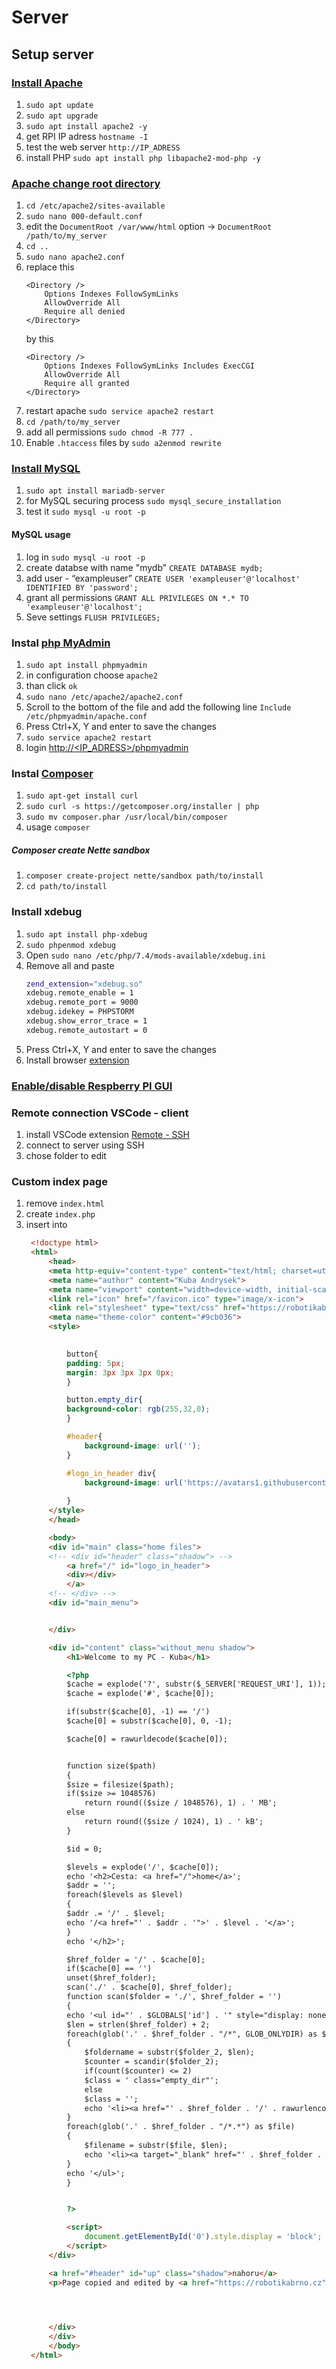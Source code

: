 # Server

## Setup server

### [Install Apache](https://www.raspberrypi.org/documentation/remote-access/web-server/apache.md)
1. `sudo apt update`
2. `sudo apt upgrade`
3. `sudo apt install apache2 -y`
4. get RPI IP adress `hostname -I`
5. test the web server `http://IP_ADRESS`
6. install PHP `sudo apt install php libapache2-mod-php -y`



### [Apache change root directory](https://askubuntu.com/questions/337874/change-apache-document-root-folder-to-secondary-hard-drive)
1. `cd /etc/apache2/sites-available`
2. `sudo nano 000-default.conf`
3. edit the `DocumentRoot /var/www/html` option -> `DocumentRoot /path/to/my_server`
4. `cd ..`
5. `sudo nano apache2.conf`
6. replace this
    ```
    <Directory />
        Options Indexes FollowSymLinks
        AllowOverride All
        Require all denied
    </Directory>
    ```
    by this
    ```
    <Directory />
        Options Indexes FollowSymLinks Includes ExecCGI
        AllowOverride All
        Require all granted
    </Directory>
    ```
7. restart apache `sudo service apache2 restart`
8. `cd /path/to/my_server`
9. add all permissions `sudo chmod -R 777 .`
10. Enable `.htaccess` files by `sudo a2enmod rewrite`

### [Install MySQL](https://pimylifeup.com/raspberry-pi-mysql/)
1. `sudo apt install mariadb-server`
2. for MySQL securing process `sudo mysql_secure_installation`
3. test it `sudo mysql -u root -p`

<!-- # https://charlieblog.eu/clanek-raspberry-pi-webserver-mysql -->

#### MySQL usage
1. log in `sudo mysql -u root -p`
2. create databse with name "mydb" `CREATE DATABASE mydb;`
3. add user - “exampleuser” `CREATE USER 'exampleuser'@'localhost' IDENTIFIED BY 'password';`
4. grant all permissions `GRANT ALL PRIVILEGES ON *.* TO 'exampleuser'@'localhost';`
5. Seve settings `FLUSH PRIVILEGES;`

### Instal [php MyAdmin](https://myhydropi.com/install-phpmyadmin-on-a-raspberry-pi)
1. `sudo apt install phpmyadmin`
2. in configuration choose `apache2`
3. than click `ok`
4. `sudo nano /etc/apache2/apache2.conf`
5. Scroll to the bottom of the file and add the following line `Include /etc/phpmyadmin/apache.conf`
6. Press Ctrl+X, Y and enter to save the changes
7. `sudo service apache2 restart`
8. login [http://<IP_ADRESS>/phpmyadmin](http://<IP_ADRESS>/phpmyadmin)

### Instal [Composer](https://getcomposer.org/)
1. `sudo apt-get install curl`
2. `sudo curl -s https://getcomposer.org/installer | php`
3. `sudo mv composer.phar /usr/local/bin/composer`
4. usage `composer`

##### Composer create Nette sandbox
1. `composer create-project nette/sandbox path/to/install`
2. `cd path/to/install`


### Install xdebug
1. `sudo apt install php-xdebug `
2. `sudo phpenmod xdebug`
3. Open `sudo nano /etc/php/7.4/mods-available/xdebug.ini`
4. Remove all and paste
    ```bash
    zend_extension="xdebug.so"
    xdebug.remote_enable = 1
    xdebug.remote_port = 9000
    xdebug.idekey = PHPSTORM
    xdebug.show_error_trace = 1
    xdebug.remote_autostart = 0

    ```
5. Press Ctrl+X, Y and enter to save the changes
6. Install browser [extension](https://www.jetbrains.com/help/phpstorm/browser-debugging-extensions.html)



### [Enable/disable Respberry PI GUI](https://www.digikey.com/en/maker/blogs/2018/how-to-boot-to-command-line-and-ssh-on-raspberry-pi)

### Remote connection VSCode - client
1. install VSCode extension [Remote - SSH](https://marketplace.visualstudio.com/items?itemName=ms-vscode-remote.remote-ssh)
2. connect to server using SSH
3. chose folder to edit

### Custom index page
1. remove `index.html`
2. create `index.php`
3. insert into
   ```html
    <!doctype html>
    <html>
        <head>
        <meta http-equiv="content-type" content="text/html; charset=utf-8">
        <meta name="author" content="Kuba Andrysek">
        <meta name="viewport" content="width=device-width, initial-scale=1, maximum-scale=1">
        <link rel="icon" href="/favicon.ico" type="image/x-icon">
        <link rel="stylesheet" type="text/css" href="https://robotikabrno.cz/css/design2.css?v=files2019">
        <meta name="theme-color" content="#9cb036">
        <style>

            
            button{
            padding: 5px;
            margin: 3px 3px 3px 0px;
            }

            button.empty_dir{
            background-color: rgb(255,32,0);
            }

            #header{
                background-image: url('');
            }

            #logo_in_header div{
                background-image: url('https://avatars1.githubusercontent.com/u/33494544?s=500');
                
            }
        </style>
        </head>

        <body>
        <div id="main" class="home files">
        <!-- <div id="header" class="shadow"> -->
            <a href="/" id="logo_in_header">
            <div></div>
            </a>
        <!-- </div> -->
        <div id="main_menu">


        </div>

        <div id="content" class="without_menu shadow">
            <h1>Welcome to my PC - Kuba</h1>

            <?php
            $cache = explode('?', substr($_SERVER['REQUEST_URI'], 1));
            $cache = explode('#', $cache[0]);

            if(substr($cache[0], -1) == '/')
            $cache[0] = substr($cache[0], 0, -1);

            $cache[0] = rawurldecode($cache[0]);


            function size($path)
            {
            $size = filesize($path);
            if($size >= 1048576)
                return round(($size / 1048576), 1) . ' MB';
            else
                return round(($size / 1024), 1) . ' kB';
            }

            $id = 0;

            $levels = explode('/', $cache[0]);
            echo '<h2>Cesta: <a href="/">home</a>';
            $addr = '';
            foreach($levels as $level)
            {
            $addr .= '/' . $level;
            echo '/<a href="' . $addr . '">' . $level . '</a>';
            }
            echo '</h2>';

            $href_folder = '/' . $cache[0];
            if($cache[0] == '')
            unset($href_folder);
            scan('./' . $cache[0], $href_folder);
            function scan($folder = './', $href_folder = '')
            {
            echo '<ul id="' . $GLOBALS['id'] . '" style="display: none;">';
            $len = strlen($href_folder) + 2;
            foreach(glob('.' . $href_folder . "/*", GLOB_ONLYDIR) as $folder_2)
            {
                $foldername = substr($folder_2, $len);
                $counter = scandir($folder_2);
                if(count($counter) <= 2)
                $class = ' class="empty_dir"';
                else
                $class = '';
                echo '<li><a href="' . $href_folder . '/' . rawurlencode($foldername) . '"><button' . $class . '>' . $foldername . '</button></a></li>';
            }
            foreach(glob('.' . $href_folder . "/*.*") as $file)
            {
                $filename = substr($file, $len);
                echo '<li><a target="_blank" href="' . $href_folder . '/' . rawurlencode($filename) . '">' . $filename . ' (' . size($file) . ')</a></li>';
            }
            echo '</ul>';
            }


            ?>

            <script>
                document.getElementById('0').style.display = 'block';
            </script>
        </div>

        <a href="#header" id="up" class="shadow">nahoru</a>
        <p>Page copied and edited by <a href="https://robotikabrno.cz" target="_blank">Robotikabrno.cz</p>



        
        </div>
        </div>
        </body>
    </html>
    ```

